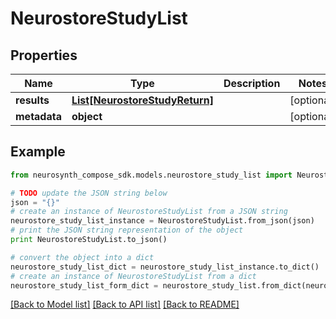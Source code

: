 # NeurostoreStudyList


## Properties
Name | Type | Description | Notes
------------ | ------------- | ------------- | -------------
**results** | [**List[NeurostoreStudyReturn]**](NeurostoreStudyReturn.md) |  | [optional] 
**metadata** | **object** |  | [optional] 

## Example

```python
from neurosynth_compose_sdk.models.neurostore_study_list import NeurostoreStudyList

# TODO update the JSON string below
json = "{}"
# create an instance of NeurostoreStudyList from a JSON string
neurostore_study_list_instance = NeurostoreStudyList.from_json(json)
# print the JSON string representation of the object
print NeurostoreStudyList.to_json()

# convert the object into a dict
neurostore_study_list_dict = neurostore_study_list_instance.to_dict()
# create an instance of NeurostoreStudyList from a dict
neurostore_study_list_form_dict = neurostore_study_list.from_dict(neurostore_study_list_dict)
```
[[Back to Model list]](../README.md#documentation-for-models) [[Back to API list]](../README.md#documentation-for-api-endpoints) [[Back to README]](../README.md)



